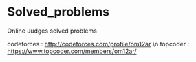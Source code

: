 # Solved_problems

Online Judges solved problems 

codeforces : http://codeforces.com/profile/om12ar \n
topcoder : https://www.topcoder.com/members/om12ar/
